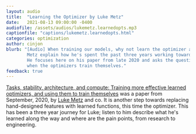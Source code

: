 ```yaml
---
layout: audio
title:  "Learning the Optimizer by Luke Metz"
date:   2021-08-13 09:00:00 -0400
audiofile: /assets/audios/lukemetz.learnedopts.mp3
captionfile: "captions/lukemetz.learnedopts.html"
categories: optimization
author: cinjon
blurb: "[Audio] When training our models, why not learn the optimizer as well? Listen to Luke
        Metz explain how he's spent the past three years working towards this goal.
        He focuses here on his paper from late 2020 and asks the question what happens
        when the optimizers train themselves."
feedback: true
---
```


[Tasks, stability, architecture, and compute: Training more effective learned optimizers, and using them to train themselves](https://arxiv.org/abs/2009.11243)
was a paper from September, 2020, by [Luke Metz](http://lukemetz.com/) and co. It is another
step towards replacing hand-designed features with learned functions, this time the
optimizer. This has been a three year journey for Luke; listen to him describe what
he's learned along the way and where are the pain points, from research to
engineering.
